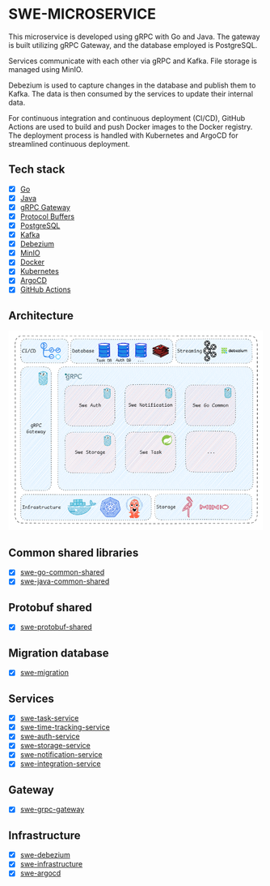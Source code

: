 # SWE-MICROSERVICE

This microservice is developed using gRPC with Go and Java. The gateway is built utilizing gRPC Gateway, and the
database employed is PostgreSQL.

Services communicate with each other via gRPC and Kafka. File storage is managed using MinIO.

Debezium is used to capture changes in the database and publish them to Kafka. The data is then consumed by the services
to update their internal data.

For continuous integration and continuous deployment (CI/CD), GitHub Actions are used to build and push Docker images to
the Docker registry. The deployment process is handled with Kubernetes and ArgoCD for streamlined continuous deployment.

## Tech stack

- [x] [Go](https://golang.org/)
- [x] [Java](https://www.java.com/en/)
- [x] [gRPC Gateway](https://grpc-ecosystem.github.io/grpc-gateway/)
- [x] [Protocol Buffers](https://developers.google.com/protocol-buffers)
- [x] [PostgreSQL](https://www.postgresql.org/)
- [x] [Kafka](https://kafka.apache.org/)
- [x] [Debezium](https://debezium.io/)
- [x] [MinIO](https://min.io/)
- [x] [Docker](https://www.docker.com/)
- [x] [Kubernetes](https://kubernetes.io/)
- [x] [ArgoCD](https://argoproj.github.io/argo-cd/)
- [x] [GitHub Actions](https://docs.github.com/en/actions)

## Architecture

![Architecture](assets/architecture.png)

## Common shared libraries

- [x] [swe-go-common-shared](https://github.com/ngdangkietswe/swe-go-common-shared)
- [x] [swe-java-common-shared](https://github.com/ngdangkietswe/swe-java-common-shared)

## Protobuf shared

- [x] [swe-protobuf-shared](https://github.com/ngdangkietswe/swe-protobuf-shared)

## Migration database

- [x] [swe-migration](https://github.com/ngdangkietswe/swe-migration)

## Services

- [x] [swe-task-service](https://github.com/ngdangkietswe/swe-task-service)
- [x] [swe-time-tracking-service](https://github.com/ngdangkietswe/swe-time-tracking-service)
- [x] [swe-auth-service](https://github.com/ngdangkietswe/swe-auth-service)
- [x] [swe-storage-service](https://github.com/ngdangkietswe/swe-storage-service)
- [x] [swe-notification-service](https://github.com/ngdangkietswe/swe-notification-service)
- [x] [swe-integration-service](https://github.com/ngdangkietswe/swe-integration-service)

## Gateway

- [x] [swe-grpc-gateway](https://github.com/ngdangkietswe/swe-grpc-gateway)

## Infrastructure

- [x] [swe-debezium](https://github.com/ngdangkietswe/swe-debezium)
- [x] [swe-infrastructure](https://github.com/ngdangkietswe/swe-infrastructure)
- [x] [swe-argocd](https://github.com/ngdangkietswe/swe-argocd)
